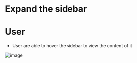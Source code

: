 # Expand the sidebar

# User 
- User are able to hover the sidebar to view the content of it

![image](https://user-images.githubusercontent.com/87446864/181634337-d3812a69-ba4e-4c88-b37b-b85c12713eb3.png)

